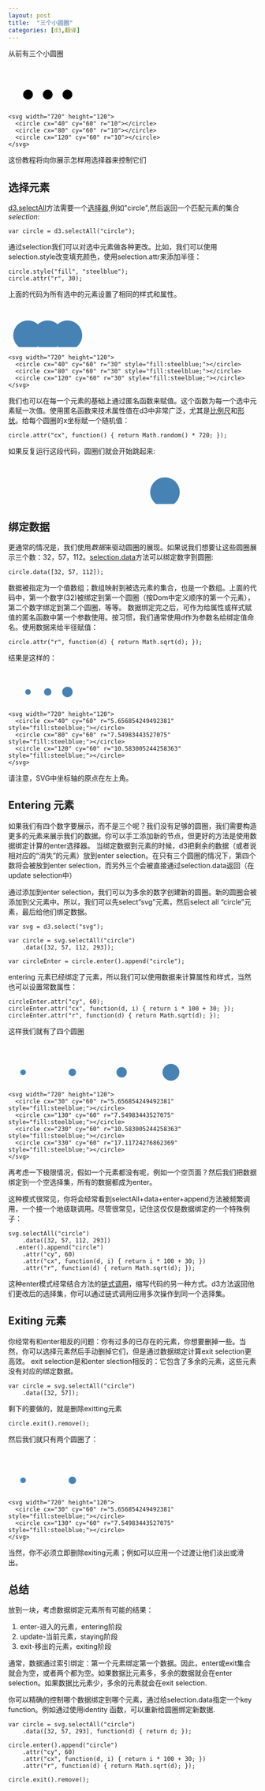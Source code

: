 ```yaml
---
layout: post
title:  "三个小圆圈"
categories: [d3,翻译]
---
```


从前有三个小圆圈

<svg width="720" height="120">
  <circle cx="40" cy="60" r="10"></circle>
  <circle cx="80" cy="60" r="10"></circle>
  <circle cx="120" cy="60" r="10"></circle>
</svg>

```
<svg width="720" height="120">
  <circle cx="40" cy="60" r="10"></circle>
  <circle cx="80" cy="60" r="10"></circle>
  <circle cx="120" cy="60" r="10"></circle>
</svg>
```

这份教程将向你展示怎样用选择器来控制它们

<!--more-->

<script src='/d3.min.js'></script>

## 选择元素
<a href='https://github.com/d3/d3/wiki/Selections#selectAll'>d3.selectAll</a>方法需要一个<a href='https://www.w3.org/TR/CSS2/selector.html'>选择器</a>,例如"circle",然后返回一个匹配元素的集合<i>selection</i>:
```
var circle = d3.selectAll("circle");
```
通过selection我们可以对选中元素做各种更改。比如，我们可以使用 selection.style改变填充颜色，使用selection.attr来添加半径：

```
circle.style("fill", "steelblue");
circle.attr("r", 30);
```

上面的代码为所有选中的元素设置了相同的样式和属性。

<svg width="720" height="120">
  <circle cx="40" cy="60" r="30" style="fill:steelblue;"></circle>
  <circle cx="80" cy="60" r="30" style="fill:steelblue;"></circle>
  <circle cx="120" cy="60" r="30" style="fill:steelblue;"></circle>
</svg>

```
<svg width="720" height="120">
  <circle cx="40" cy="60" r="30" style="fill:steelblue;"></circle>
  <circle cx="80" cy="60" r="30" style="fill:steelblue;"></circle>
  <circle cx="120" cy="60" r="30" style="fill:steelblue;"></circle>
</svg>
```
我们也可以在每一个元素的基础上通过匿名函数来赋值。这个函数为每一个选中元素赋一次值。使用匿名函数来技术属性值在d3中非常广泛，尤其是<a href='https://github.com/d3/d3/wiki/Quantitative-Scales'>比例尺</a>和<a href='https://github.com/d3/d3/wiki/SVG-Shapes'>形状</a>。给每个圆圈的x坐标赋一个随机值：
```
circle.attr("cx", function() { return Math.random() * 720; });
```
如果反复运行这段代码，圆圈们就会开始跳起来:

<svg id="circle-dance" width="720" height="120">
  <circle cx="317.8811214861489" cy="60" r="30" style="fill:steelblue;"></circle>
  <circle cx="592.7874876094867" cy="60" r="30" style="fill:steelblue;"></circle>
  <circle cx="624.8980020519111" cy="60" r="30" style="fill:steelblue;"></circle>
</svg>

<script>(function() {

function dance() {
  var circle = d3.selectAll("#circle-dance circle"),
      span = d3.selectAll(".circle-dance-x"),
      data = d3.range(3).map(function() { return Math.random() * 720; });

  circle.data(data).attr("cx", function(d) { return d; });
  span.data(data).text(function(d) { return d; });
}

dance();
setInterval(dance, 2500);

})();</script>


## 绑定数据
更通常的情况是，我们使用<i>数据</i>来驱动圆圈的展现。如果说我们想要让这些圆圈展示三个数：32，57，112。<a href='https://github.com/d3/d3/wiki/Selections#data'>selection.data</a>方法可以绑定数字到圆圈:
```
circle.data([32, 57, 112]);
```
数据被指定为一个值数组；数组映射到被选元素的集合，也是一个数组。上面的代码中，第一个数字(32)被绑定到第一个圆圈（按Dom中定义顺序的第一个元素），第二个数字绑定到第二个圆圈，等等。
数据绑定完之后，可作为给属性或样式赋值的匿名函数中第一个参数使用。按习惯，我们通常使用d作为参数名给绑定值命名。使用数据来给半径赋值：
```
circle.attr("r", function(d) { return Math.sqrt(d); });
```
结果是这样的：
<svg width="720" height="120">
  <circle cx="40" cy="60" r="5.656854249492381" style="fill:steelblue;"></circle>
  <circle cx="80" cy="60" r="7.54983443527075" style="fill:steelblue;"></circle>
  <circle cx="120" cy="60" r="10.583005244258363" style="fill:steelblue;"></circle>
</svg>

```
<svg width="720" height="120">
  <circle cx="40" cy="60" r="5.656854249492381" style="fill:steelblue;"></circle>
  <circle cx="80" cy="60" r="7.54983443527075" style="fill:steelblue;"></circle>
  <circle cx="120" cy="60" r="10.583005244258363" style="fill:steelblue;"></circle>
</svg>
```
请注意，SVG中坐标轴的原点在左上角。

## Entering 元素
如果我们有四个数字要展示，而不是三个呢？我们没有足够的圆圈，我们需要构造更多的元素来展示我们的数据。你可以手工添加新的节点，但更好的方法是使用数据绑定计算的enter选择器。
当绑定数据到元素的时候，d3把剩余的数据（或者说相对应的“消失”的元素）放到enter selection。在只有三个圆圈的情况下，第四个数将会被放到enter selection，而另外三个会被直接通过selection.data返回（在update selection中）

通过添加到enter selection，我们可以为多余的数字创建新的圆圈。新的圆圈会被添加到父元素中。所以，我们可以先select“svg”元素，然后select all “circle”元素，最后给他们绑定数据。
```
var svg = d3.select("svg");

var circle = svg.selectAll("circle")
    .data([32, 57, 112, 293]);

var circleEnter = circle.enter().append("circle");
```
entering 元素已经绑定了元素，所以我们可以使用数据来计算属性和样式，当然也可以设置常数属性：
```
circleEnter.attr("cy", 60);
circleEnter.attr("cx", function(d, i) { return i * 100 + 30; });
circleEnter.attr("r", function(d) { return Math.sqrt(d); });
```
这样我们就有了四个圆圈

<svg width="720" height="120">
  <circle cx="30" cy="60" r="5.656854249492381" style="fill:steelblue;"></circle>
  <circle cx="130" cy="60" r="7.54983443527075" style="fill:steelblue;"></circle>
  <circle cx="230" cy="60" r="10.583005244258363" style="fill:steelblue;"></circle>
  <circle cx="330" cy="60" r="17.11724276862369" style="fill:steelblue;"></circle>
</svg>

```
<svg width="720" height="120">
  <circle cx="30" cy="60" r="5.656854249492381" style="fill:steelblue;"></circle>
  <circle cx="130" cy="60" r="7.54983443527075" style="fill:steelblue;"></circle>
  <circle cx="230" cy="60" r="10.583005244258363" style="fill:steelblue;"></circle>
  <circle cx="330" cy="60" r="17.11724276862369" style="fill:steelblue;"></circle>
</svg>
```

再考虑一下极限情况，假如一个元素都没有呢，例如一个空页面？然后我们把数据绑定到一个空选择集，所有的数据都成为enter。

这种模式很常见，你将会经常看到selectAll+data+enter+append方法被频繁调用，一个接一个地级联调用。尽管很常见，记住这仅仅是数据绑定的一个特殊例子：
```
svg.selectAll("circle")
    .data([32, 57, 112, 293])
  .enter().append("circle")
    .attr("cy", 60)
    .attr("cx", function(d, i) { return i * 100 + 30; })
    .attr("r", function(d) { return Math.sqrt(d); });
```

这种enter模式经常结合方法的<a href="https://en.wikipedia.org/wiki/Method_chaining">链式调用</a>，缩写代码的另一种方式。d3方法返回他们更改后的选择集，你可以通过链式调用应用多次操作到同一个选择集。

## Exiting 元素
你经常有和enter相反的问题：你有过多的已存在的元素，你想要删掉一些。当然，你可以选择元素然后手动删掉它们，但是通过数据绑定计算exit selection更高效。
exit selection是和enter slection相反的：它包含了多余的元素，这些元素没有对应的绑定数据。
```
var circle = svg.selectAll("circle")
    .data([32, 57]);
```

剩下的要做的，就是删除exitting元素
```
circle.exit().remove();
```
然后我们就只有两个圆圈了：

<svg width="720" height="120">
  <circle cx="30" cy="60" r="5.656854249492381" style="fill:steelblue;"></circle>
  <circle cx="130" cy="60" r="7.54983443527075" style="fill:steelblue;"></circle>
</svg>

```
<svg width="720" height="120">
  <circle cx="30" cy="60" r="5.656854249492381" style="fill:steelblue;"></circle>
  <circle cx="130" cy="60" r="7.54983443527075" style="fill:steelblue;"></circle>
</svg>
```
当然，你不必须立即删除exiting元素；例如可以应用一个过渡让他们淡出或滑出。

## 总结

放到一块，考虑数据绑定元素所有可能的结果：
1. enter-进入的元素，entering阶段
2. update-当前元素，staying阶段
3. exit-移出的元素，exiting阶段

通常，数据通过索引绑定：第一个元素绑定第一个数据。因此，enter或exit集合就会为空，或者两个都为空。如果数据比元素多，多余的数据就会在enter selection。如果数据比元素少，多余的元素就会在exit selection.

你可以精确的控制哪个数据绑定到哪个元素，通过给selection.data指定一个key function。例如通过使用identity 函数，可以重新给圆圈绑定新数据.

```
var circle = svg.selectAll("circle")
    .data([32, 57, 293], function(d) { return d; });

circle.enter().append("circle")
    .attr("cy", 60)
    .attr("cx", function(d, i) { return i * 100 + 30; })
    .attr("r", function(d) { return Math.sqrt(d); });

circle.exit().remove();
```

